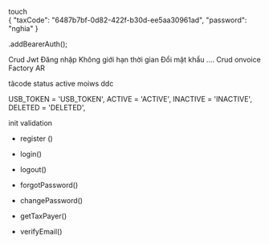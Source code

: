 touch       
{
  "taxCode": "6487b7bf-0d82-422f-b30d-ee5aa30961ad",
  "password": "nghia"
}


.addBearerAuth();
<!-- html -->

<!-- user=api=tct -->


<!-- len name -->
<!-- len passs -->
<!-- typeorm migration -->

  <!-- createdAt: Date; -->
  <!-- updatedAt: Date; -->
  <!-- deletedAt: Date; -->

Crud
Jwt
Đăng nhập
Không giới hạn thời gian
Đổi mật khẩu
....
Crud onvoice
Factory
AR




<!--   jsonwebtoken     -->
tãcode
status
active moiws ddc

  <!-- PENDING = 'PENDING', -->
  <!-- VERIFY_EMAIL = 'VERIFY_EMAIL', -->
  USB_TOKEN = 'USB_TOKEN',
  ACTIVE = 'ACTIVE',
  INACTIVE = 'INACTIVE',
  DELETED = 'DELETED',
 
<!-- nest g resource   report -->



<!--  -->
init
validation





+ register ()
+ login()
+ logout()

+ forgotPassword()
+ changePassword()


+ getTaxPayer()
+ verifyEmail()


<!-- + updateTaxPayer() -->
<!-- + deleteTaxPayer() -->

<!-- + verifyTaxPayerBank() -->
<!-- + verifyTaxPayerAddress() -->


